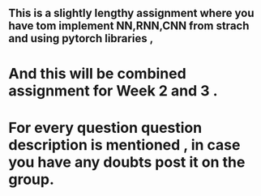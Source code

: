 ## This is a slightly lengthy assignment where you have tom implement NN,RNN,CNN from strach and using pytorch libraries ,
# And this will be combined assignment for Week 2 and 3 .

# For every question question description is mentioned , in case you have any doubts post it on the group.
